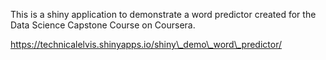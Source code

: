 This is a shiny application to demonstrate a word predictor created for the Data Science Capstone Course on Coursera.


https://technicalelvis.shinyapps.io/shiny\_demo\_word\_predictor/

